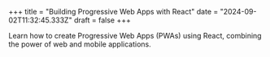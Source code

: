 +++
title = "Building Progressive Web Apps with React"
date = "2024-09-02T11:32:45.333Z"
draft = false
+++

  Learn how to create Progressive Web Apps (PWAs) using React, combining the power of web and mobile applications.
        